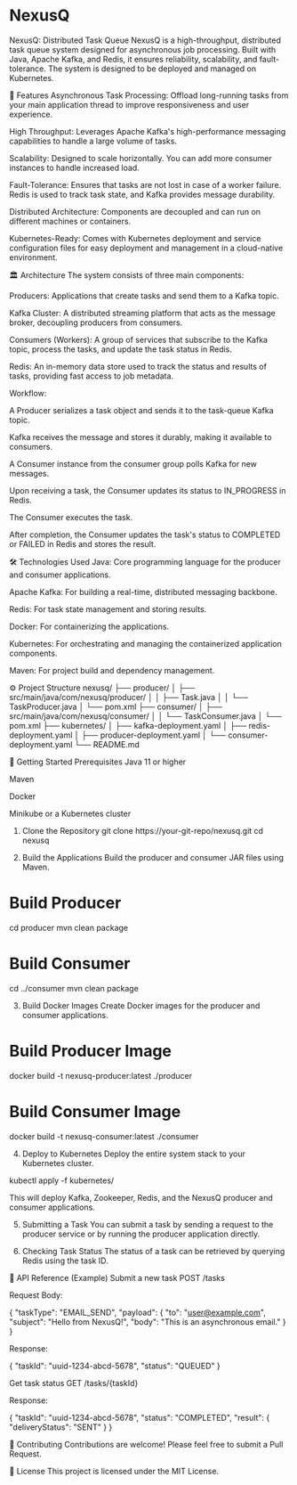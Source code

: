 # NexusQ
NexusQ: Distributed Task Queue
NexusQ is a high-throughput, distributed task queue system designed for asynchronous job processing. Built with Java, Apache Kafka, and Redis, it ensures reliability, scalability, and fault-tolerance. The system is designed to be deployed and managed on Kubernetes.

🚀 Features
Asynchronous Task Processing: Offload long-running tasks from your main application thread to improve responsiveness and user experience.

High Throughput: Leverages Apache Kafka's high-performance messaging capabilities to handle a large volume of tasks.

Scalability: Designed to scale horizontally. You can add more consumer instances to handle increased load.

Fault-Tolerance: Ensures that tasks are not lost in case of a worker failure. Redis is used to track task state, and Kafka provides message durability.

Distributed Architecture: Components are decoupled and can run on different machines or containers.

Kubernetes-Ready: Comes with Kubernetes deployment and service configuration files for easy deployment and management in a cloud-native environment.

🏛️ Architecture
The system consists of three main components:

Producers: Applications that create tasks and send them to a Kafka topic.

Kafka Cluster: A distributed streaming platform that acts as the message broker, decoupling producers from consumers.

Consumers (Workers): A group of services that subscribe to the Kafka topic, process the tasks, and update the task status in Redis.

Redis: An in-memory data store used to track the status and results of tasks, providing fast access to job metadata.

Workflow:

A Producer serializes a task object and sends it to the task-queue Kafka topic.

Kafka receives the message and stores it durably, making it available to consumers.

A Consumer instance from the consumer group polls Kafka for new messages.

Upon receiving a task, the Consumer updates its status to IN_PROGRESS in Redis.

The Consumer executes the task.

After completion, the Consumer updates the task's status to COMPLETED or FAILED in Redis and stores the result.

🛠️ Technologies Used
Java: Core programming language for the producer and consumer applications.

Apache Kafka: For building a real-time, distributed messaging backbone.

Redis: For task state management and storing results.

Docker: For containerizing the applications.

Kubernetes: For orchestrating and managing the containerized application components.

Maven: For project build and dependency management.

⚙️ Project Structure
nexusq/
├── producer/
│   ├── src/main/java/com/nexusq/producer/
│   │   ├── Task.java
│   │   └── TaskProducer.java
│   └── pom.xml
├── consumer/
│   ├── src/main/java/com/nexusq/consumer/
│   │   └── TaskConsumer.java
│   └── pom.xml
├── kubernetes/
│   ├── kafka-deployment.yaml
│   ├── redis-deployment.yaml
│   ├── producer-deployment.yaml
│   └── consumer-deployment.yaml
└── README.md

🚀 Getting Started
Prerequisites
Java 11 or higher

Maven

Docker

Minikube or a Kubernetes cluster

1. Clone the Repository
git clone https://your-git-repo/nexusq.git
cd nexusq

2. Build the Applications
Build the producer and consumer JAR files using Maven.

# Build Producer
cd producer
mvn clean package

# Build Consumer
cd ../consumer
mvn clean package

3. Build Docker Images
Create Docker images for the producer and consumer applications.

# Build Producer Image
docker build -t nexusq-producer:latest ./producer

# Build Consumer Image
docker build -t nexusq-consumer:latest ./consumer

4. Deploy to Kubernetes
Deploy the entire system stack to your Kubernetes cluster.

kubectl apply -f kubernetes/

This will deploy Kafka, Zookeeper, Redis, and the NexusQ producer and consumer applications.

5. Submitting a Task
You can submit a task by sending a request to the producer service or by running the producer application directly.

6. Checking Task Status
The status of a task can be retrieved by querying Redis using the task ID.

📄 API Reference (Example)
Submit a new task
POST /tasks

Request Body:

{
  "taskType": "EMAIL_SEND",
  "payload": {
    "to": "user@example.com",
    "subject": "Hello from NexusQ!",
    "body": "This is an asynchronous email."
  }
}

Response:

{
  "taskId": "uuid-1234-abcd-5678",
  "status": "QUEUED"
}

Get task status
GET /tasks/{taskId}

Response:

{
  "taskId": "uuid-1234-abcd-5678",
  "status": "COMPLETED",
  "result": {
    "deliveryStatus": "SENT"
  }
}

🤝 Contributing
Contributions are welcome! Please feel free to submit a Pull Request.

📜 License
This project is licensed under the MIT License.
